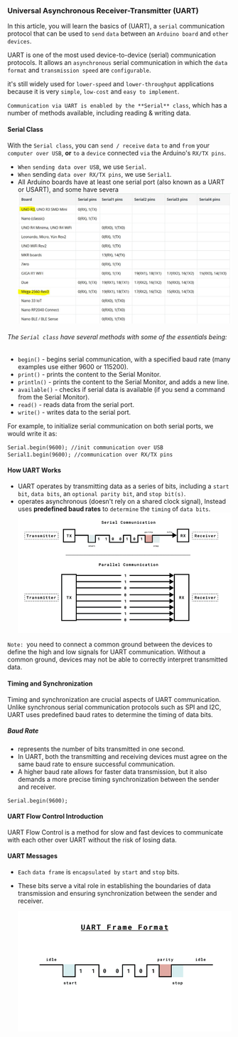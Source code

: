 ### Universal Asynchronous Receiver-Transmitter (UART)

In this article, you will learn the basics of (UART),
a `serial` communication protocol that can be used to `send` `data` between an `Arduino board` and `other devices`.

UART is one of the most used device-to-device (serial) communication protocols.
It allows an `asynchronous` serial communication in which the `data format` and `transmission speed` are `configurable`.

it's still widely used for `lower-speed` and `lower-throughput` applications because it is very `simple`, `low-cost` and `easy to implement`.

`Communication via UART is enabled by the **Serial** class`, which has a number of methods available, including reading & writing data.

#### Serial Class

With the `Serial class`, you can `send / receive` `data` `to` and `from` your `computer over USB`, **or** `to` a `device` connected `via` the Arduino's `RX/TX pins`.

- `When` `sending data over USB`, we use `Serial`.
- `When` sending `data over RX/TX pins`, we use `Serial1`.
- All Arduino boards have at least one serial port (also known as a UART or USART), and some have severa
  ![UART](imgs/UART2.JPG)

###### The `Serial class` have several methods with some of the essentials being:

- `begin()` - begins serial communication, with a specified baud rate (many examples use either 9600 or 115200).
- `print()` - prints the content to the Serial Monitor.
- `println()` - prints the content to the Serial Monitor, and adds a new line.
- `available()` - checks if serial data is available (if you send a command from the Serial Monitor).
- `read()` - reads data from the serial port.
- `write()` - writes data to the serial port.

For example, to initialize serial communication on both serial ports, we would write it as:

```arduino
Serial.begin(9600); //init communication over USB
Serial1.begin(9600); //communication over RX/TX pins
```

#### How UART Works

- UART operates by transmitting data as a series of bits, including a `start bit`, `data bits`, an `optional parity bit`, and `stop bit(s)`.
- operates asynchronous (doesn't rely on a shared clock signal), Instead uses **predefined baud rates** to `determine` the `timing` of `data bits`.
  ![UART](imgs/UART1.png)

`Note: `you need to connect a common ground between the devices to define the high and low signals for UART communication. Without a common ground, devices may not be able to correctly interpret transmitted data.

#### Timing and Synchronization

Timing and synchronization are crucial aspects of UART communication. Unlike synchronous serial communication protocols such as SPI and I2C, UART uses predefined baud rates to determine the timing of data bits.

##### Baud Rate

- represents the number of bits transmitted in one second.
- In UART, both the transmitting and receiving devices must agree on the same baud rate to ensure successful communication.
- A higher baud rate allows for faster data transmission, but it also demands a more precise timing synchronization between the sender and receiver.

```ARDUINO
Serial.begin(9600);
```

#### UART Flow Control Introduction

UART Flow Control is a method for slow and fast devices to communicate with each other over UART without the risk of losing data.

#### UART Messages

- `Each` `data frame` is `encapsulated by` `start` and `stop` bits.
- These bits serve a vital role in establishing the boundaries of data transmission and ensuring synchronization between the sender and receiver.

  ![UART](imgs/UART3.png)
